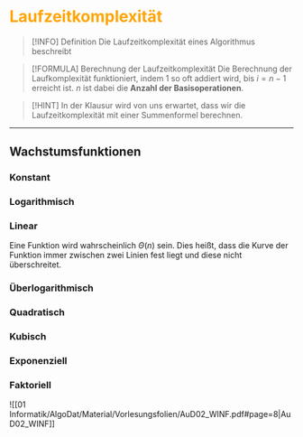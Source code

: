 # <font color = "orange">Laufzeitkomplexität</font>
>[!INFO] Definition
>Die Laufzeitkomplexität eines Algorithmus beschreibt

>[!FORMULA] Berechnung der Laufzeitkomplexität
>Die Berechnung der Laufkomplexität funktioniert, indem $1$ so oft addiert wird, bis $i=n-1$ erreicht ist. $n$ ist dabei die **Anzahl der Basisoperationen**.

>[!HINT] In der Klausur wird von uns erwartet, dass wir die Laufzeitkomplexität mit einer Summenformel berechnen.

---
## Wachstumsfunktionen
### Konstant
### Logarithmisch
### Linear
Eine Funktion wird wahrscheinlich $\Theta(n)$ sein. Dies heißt, dass die Kurve der Funktion immer zwischen zwei Linien fest liegt und diese nicht überschreitet.
### Überlogarithmisch
### Quadratisch
### Kubisch
### Exponenziell
### Faktoriell

![[01 Informatik/AlgoDat/Material/Vorlesungsfolien/AuD02_WINF.pdf#page=8|AuD02_WINF]]